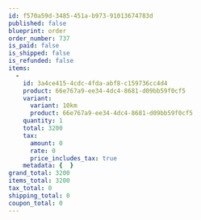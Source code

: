 ```yaml
---
id: f570a59d-3485-451a-b973-91013674783d
published: false
blueprint: order
order_number: 737
is_paid: false
is_shipped: false
is_refunded: false
items:
  -
    id: 3a4ce415-4cdc-4fda-abf8-c159736cc4d4
    product: 66e767a9-ee34-4dc4-8681-d09bb59f0cf5
    variant:
      variant: 10km
      product: 66e767a9-ee34-4dc4-8681-d09bb59f0cf5
    quantity: 1
    total: 3200
    tax:
      amount: 0
      rate: 0
      price_includes_tax: true
    metadata: {  }
grand_total: 3200
items_total: 3200
tax_total: 0
shipping_total: 0
coupon_total: 0
---
```

